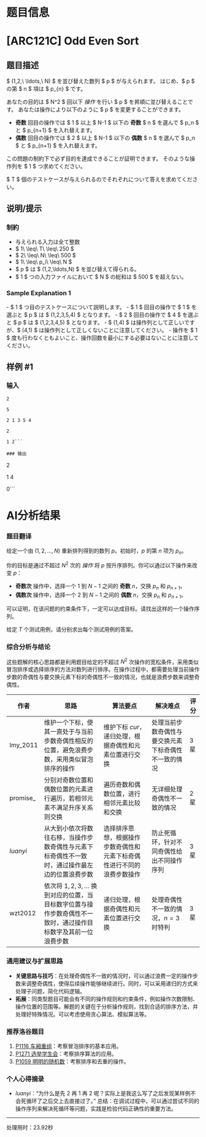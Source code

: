 # 题目信息

# [ARC121C] Odd Even Sort

## 题目描述

[problemUrl]: https://atcoder.jp/contests/arc121/tasks/arc121_c

$ (1,2,\ \ldots,\ N) $ を並び替えた数列 $ p $ が与えられます。 はじめ、$ p $ の第 $ n $ 項は $ p_{n} $ です。

あなたの目的は $ N^2 $ 回以下 *操作* を行い $ p $ を昇順に並び替えることです。 あなたは操作により以下のように $ p $ を変更することができます。

- **奇数** 回目の操作では $ 1 $ 以上 $ N-1 $ 以下の **奇数** $ n $ を選んで $ p_n $ と $ p_{n+1} $ を入れ替えます。
- **偶数** 回目の操作では $ 2 $ 以上 $ N-1 $ 以下の **偶数** $ n $ を選んで $ p_n $ と $ p_{n+1} $ を入れ替えます。

この問題の制約下で必ず目的を達成できることが証明できます。 そのような操作列を $ 1 $ つ求めてください。

$ T $ 個のテストケースが与えられるのでそれぞれについて答えを求めてください。

## 说明/提示

### 制約

- 与えられる入力は全て整数
- $ 1\ \leq\ T\ \leq\ 250 $
- $ 2\ \leq\ N\ \leq\ 500 $
- $ 1\ \leq\ p_i\ \leq\ N $
- $ p $ は $ (1,2,\ldots,N) $ を並び替えて得られる。
- $ 1 $ つの入力ファイルにおいて $ N $ の総和は $ 500 $ を超えない。

### Sample Explanation 1

\- $ 1 $ つ目のテストケースについて説明します。 - $ 1 $ 回目の操作で $ 1 $ を選ぶと $ p $ は $ (1,2,3,5,4) $ となります。 - $ 2 $ 回目の操作で $ 4 $ を選ぶと $ p $ は $ (1,2,3,4,5) $ となります。 - $ (1,4) $ は操作列として正しいですが、$ (4,1) $ は操作列として正しくないことに注意してください。 - 操作を $ 1 $ 度も行わなくともよいこと、操作回数を最小にする必要はないことに注意してください。

## 样例 #1

### 输入

```
2

5

2 1 3 5 4

2

1 2```

### 输出

```
2

1 4

0```

# AI分析结果

### 题目翻译
给定一个由 $(1, 2, \ldots, N)$ 重新排列得到的数列 $p$。初始时，$p$ 的第 $n$ 项为 $p_{n}$。

你的目标是通过不超过 $N^2$ 次的 *操作* 将 $p$ 按升序排列。你可以通过以下操作来改变 $p$：
- **奇数次** 操作中，选择一个 $1$ 到 $N - 1$ 之间的 **奇数** $n$，交换 $p_n$ 和 $p_{n + 1}$。
- **偶数次** 操作中，选择一个 $2$ 到 $N - 1$ 之间的 **偶数** $n$，交换 $p_n$ 和 $p_{n + 1}$。

可以证明，在该问题的约束条件下，一定可以达成目标。请找出这样的一个操作序列。

给定 $T$ 个测试用例，请分别求出每个测试用例的答案。

### 综合分析与结论
这些题解的核心思路都是利用题目给定的不超过 $N^2$ 次操作的宽松条件，采用类似冒泡排序或选择排序的方法对数列进行排序。在操作过程中，都需要处理当前操作步数的奇偶性与要交换元素下标的奇偶性不一致的情况，也就是浪费步数来调整奇偶性。

| 作者 | 思路 | 算法要点 | 解决难点 | 评分 |
| --- | --- | --- | --- | --- |
| lmy_2011 | 维护一个下标，使其一直处于与当前步数奇偶性相反的位置，避免浪费步数，采用类似冒泡排序的操作 | 维护下标 $cur$，递归处理，根据奇偶性和元素位置进行交换 | 处理当前步数奇偶性与要交换元素下标奇偶性不一致的情况 | 3星 |
| promise_ | 分别对奇数位置和偶数位置的元素进行遍历，若相邻元素不满足升序关系则交换 | 遍历奇数和偶数位置，进行相邻元素比较和交换 | 无详细处理奇偶性不一致的情况 | 2星 |
| _luanyi_ | 从大到小依次将数往右移，当操作步数奇偶性与元素下标奇偶性不一致时，通过操作最左边的位置浪费步数 | 选择排序思想，根据操作步数奇偶性和元素下标奇偶性进行不同的浪费步数操作 | 防止死循环，针对不同奇偶性给出不同操作序列 | 3星 |
| wzt2012 | 依次将 $1, 2, 3, \ldots$ 换到对应的位置，当目标数字位置与操作步数奇偶性不一致时，通过操作目标数字及其前一位浪费步数 | 递归处理，根据奇偶性和元素位置进行交换 | 处理奇偶性不一致的情况，$n = 3$ 时特判 | 3星 |

### 通用建议与扩展思路
- **关键思路与技巧**：在处理奇偶性不一致的情况时，可以通过浪费一定的操作步数来调整奇偶性，使得后续操作能够继续进行。同时，可以采用递归的方式来处理子问题，简化代码逻辑。
- **拓展**：同类型题目可能会有不同的操作规则和约束条件，例如操作次数限制、操作位置的范围等。解题的关键在于分析操作规则，找到合适的排序方法，并处理好特殊情况。可以考虑使用贪心算法、模拟算法等。

### 推荐洛谷题目
1. [P1116 车厢重组](https://www.luogu.com.cn/problem/P1116)：考察冒泡排序的基本应用。
2. [P1271 选举学生会](https://www.luogu.com.cn/problem/P1271)：考察排序算法的应用。
3. [P1059 明明的随机数](https://www.luogu.com.cn/problem/P1059)：考察排序和去重的操作。

### 个人心得摘录
- _luanyi_：“为什么是先 2 再 1 再 2 呢？实际上是我这么写了之后发现某样例不会死循环了之后交上去直接过了。” 总结：在调试过程中，可以通过尝试不同的操作序列来解决死循环等问题，实践是检验代码正确性的重要方法。

---
处理用时：23.92秒